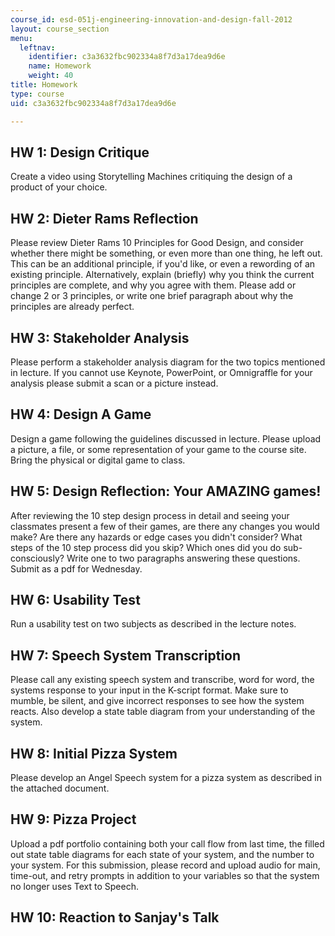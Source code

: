 ```yaml
---
course_id: esd-051j-engineering-innovation-and-design-fall-2012
layout: course_section
menu:
  leftnav:
    identifier: c3a3632fbc902334a8f7d3a17dea9d6e
    name: Homework
    weight: 40
title: Homework
type: course
uid: c3a3632fbc902334a8f7d3a17dea9d6e

---
```


HW 1: Design Critique
---------------------

Create a video using Storytelling Machines critiquing the design of a product of your choice.

HW 2: Dieter Rams Reflection
----------------------------

Please review Dieter Rams 10 Principles for Good Design, and consider whether there might be something, or even more than one thing, he left out. This can be an additional principle, if you'd like, or even a rewording of an existing principle. Alternatively, explain (briefly) why you think the current principles are complete, and why you agree with them. Please add or change 2 or 3 principles, or write one brief paragraph about why the principles are already perfect.

HW 3: Stakeholder Analysis
--------------------------

Please perform a stakeholder analysis diagram for the two topics mentioned in lecture. If you cannot use Keynote, PowerPoint, or Omnigraffle for your analysis please submit a scan or a picture instead.

HW 4: Design A Game
-------------------

Design a game following the guidelines discussed in lecture. Please upload a picture, a file, or some representation of your game to the course site. Bring the physical or digital game to class.

HW 5: Design Reflection: Your AMAZING games!
--------------------------------------------

After reviewing the 10 step design process in detail and seeing your classmates present a few of their games, are there any changes you would make? Are there any hazards or edge cases you didn't consider? What steps of the 10 step process did you skip? Which ones did you do sub-consciously? Write one to two paragraphs answering these questions. Submit as a pdf for Wednesday.

HW 6: Usability Test
--------------------

Run a usability test on two subjects as described in the lecture notes.

HW 7: Speech System Transcription
---------------------------------

Please call any existing speech system and transcribe, word for word, the systems response to your input in the K-script format. Make sure to mumble, be silent, and give incorrect responses to see how the system reacts. Also develop a state table diagram from your understanding of the system.

HW 8: Initial Pizza System
--------------------------

Please develop an Angel Speech system for a pizza system as described in the attached document.

HW 9: Pizza Project
-------------------

Upload a pdf portfolio containing both your call flow from last time, the filled out state table diagrams for each state of your system, and the number to your system. For this submission, please record and upload audio for main, time-out, and retry prompts in addition to your variables so that the system no longer uses Text to Speech.

HW 10: Reaction to Sanjay's Talk
--------------------------------